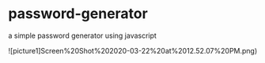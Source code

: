 # password-generator
a simple password generator using javascript

![picture1]Screen%20Shot%202020-03-22%20at%2012.52.07%20PM.png)
